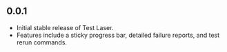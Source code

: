 ## 0.0.1

- Initial stable release of Test Laser.
- Features include a sticky progress bar, detailed failure reports, and test rerun commands.
